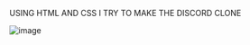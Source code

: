 USING HTML AND CSS I TRY TO MAKE THE DISCORD CLONE

![image](![discord-clone](https://github.com/user-attachments/assets/13f611e6-5d43-4c49-aea8-24c05cf99d83)
)
